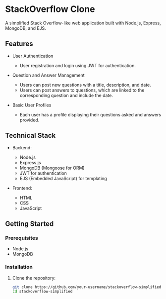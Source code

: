 # StackOverflow Clone

A simplified Stack Overflow-like web application built with Node.js, Express, MongoDB, and EJS.

## Features

- User Authentication
  - User registration and login using JWT for authentication.

- Question and Answer Management
  - Users can post new questions with a title, description, and date.
  - Users can post answers to questions, which are linked to the corresponding question and include the date.

- Basic User Profiles
  - Each user has a profile displaying their questions asked and answers provided.

## Technical Stack

- Backend:
  - Node.js
  - Express.js
  - MongoDB (Mongoose for ORM)
  - JWT for authentication
  - EJS (Embedded JavaScript) for templating

- Frontend:
  - HTML
  - CSS
  - JavaScript

## Getting Started

### Prerequisites

- Node.js
- MongoDB

### Installation

1. Clone the repository:
   ```sh
   git clone https://github.com/your-username/stackoverflow-simplified.git
   cd stackoverflow-simplified
